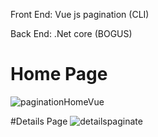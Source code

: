  Front End: Vue js pagination (CLI)
 
 Back End: .Net core (BOGUS)
 
# Home Page
![paginationHomeVue](https://user-images.githubusercontent.com/41470054/98289980-07319480-1fba-11eb-8bf2-4926a929b49d.png)


#Details Page
![detailspaginate](https://user-images.githubusercontent.com/41470054/98290390-ace50380-1fba-11eb-9a6a-f1b5894b740d.png)
